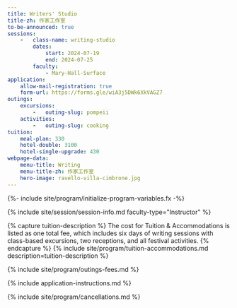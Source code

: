 ```yaml
---
title: Writers' Studio
title-zh: 作家工作室
to-be-announced: true
sessions:
    -   class-name: writing-studio
        dates:
            start: 2024-07-19
            end: 2024-07-25
        faculty:
            - Mary-Hall-Surface
application:
    allow-mail-registration: true
    form-url: https://forms.gle/wiA3j5DWk6XkVAGZ7
outings:
    excursions:
        -   outing-slug: pompeii
    activities:
        -   outing-slug: cooking
tuition:
    meal-plan: 330
    hotel-double: 3100
    hotel-single-upgrade: 430
webpage-data:
    menu-title: Writing
    menu-title-zh: 作家工作室
    hero-image: ravello-villa-cimbrone.jpg
---
```

{%- include site/program/initialize-program-variables.fx -%}

<section class="standard-block" markdown="1">

{% include site/session/session-info.md faculty-type="Instructor" %}

{% capture tuition-description %}
The cost for Tuition & Accommodations is listed as one total fee, which includes six days of writing sessions with class-based excursions, two receptions, and all festival activities.
{% endcapture %}
{% include site/program/tuition-accommodations.md description=tuition-description %}

{% include site/program/outings-fees.md %}

{% include application-instructions.md %}

{% include site/program/cancellations.md %}

</section>